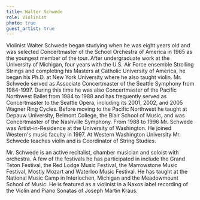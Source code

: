 ```yaml
---
title: Walter Schwede
role: Violinist
photo: true
guest_artist: true
---
```


Violinist Walter Schwede began studying when he was eight years old and was selected Concertmaster of the School Orchestra of America in 1965 as the youngest member of the tour. After undergraduate work at the University of Michigan, four years with the U.S. Air Force ensemble Strolling Strings and completing his Masters at Catholic University of America, he began his Ph.D. at New York University where he also taught violin. Mr. Schwede served as Associate Concertmaster of the Seattle Symphony from 1984-1997. During this time he was also Concertmaster of the Pacific Northwest Ballet from 1984 to 1988 and has frequently served as Concertmaster to the Seattle Opera, including its 2001, 2002, and 2005 Wagner Ring Cycles. Before moving to the Pacific Northwest he taught at Depauw University, Belmont College, the Blair School of Music, and was Concertmaster of the Nashville Symphony. From 1988 to 1996 Mr. Schwede was Artist-in-Residence at the University of Washington. He joined Western's music faculty in 1997. At Western Washington University Mr. Schwede teaches violin and is Coordinator of String Studies.

Mr. Schwede is an active recitalist, chamber musician and soloist with orchestra. A few of the festivals he has participated in include the Grand Teton Festival, the Red Lodge Music Festival, the Marrowstone Music Festival, Mostly Mozart and Waterloo Music Festival. He has taught at the National Music Camp in Interlochen, Michigan and the Meadowmount School of Music. He is featured as a violinist in a Naxos label recording of the Violin and Piano Sonatas of Joseph Martin Kraus.